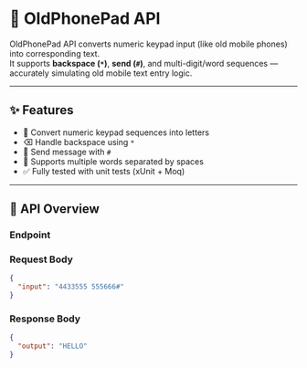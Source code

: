 # 📱 OldPhonePad API

OldPhonePad API converts numeric keypad input (like old mobile phones) into corresponding text.  
It supports **backspace (`*`)**, **send (`#`)**, and multi-digit/word sequences — accurately simulating old mobile text entry logic.

---

## ✨ Features

- 🔢 Convert numeric keypad sequences into letters  
- ⌫ Handle backspace using `*`  
- 🚀 Send message with `#`  
- 🧠 Supports multiple words separated by spaces  
- ✅ Fully tested with unit tests (xUnit + Moq)

---

## 🧭 API Overview

### **Endpoint**
### **Request Body**

```json
{
  "input": "4433555 555666#"
}
```
### **Response Body**

```json
{
  "output": "HELLO"
}
```


